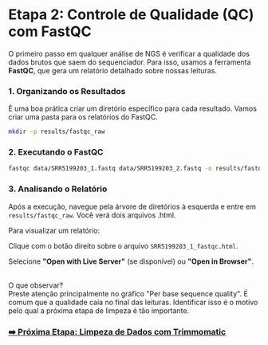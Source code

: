 # Etapa 2: Controle de Qualidade (QC) com FastQC

O primeiro passo em qualquer análise de NGS é verificar a qualidade dos dados brutos que saem do sequenciador. Para isso, usamos a ferramenta **FastQC**, que gera um relatório detalhado sobre nossas leituras.

### 1. Organizando os Resultados

É uma boa prática criar um diretório específico para cada resultado. Vamos criar uma pasta para os relatórios do FastQC.

```bash
mkdir -p results/fastqc_raw
```

### 2. Executando o FastQC

```bash
fastqc data/SRR5199203_1.fastq data/SRR5199203_2.fastq -o results/fastqc_raw
```

### 3. Analisando o Relatório

Após a execução, navegue pela árvore de diretórios à esquerda e entre em `results/fastqc_raw`. Você verá dois arquivos .html.

Para visualizar um relatório:

Clique com o botão direito sobre o arquivo `SRR5199203_1_fastqc.html`.

Selecione **"Open with Live Server"** (se disponível) ou **"Open in Browser"**.

<br>O que observar?</br> 
Preste atenção principalmente no gráfico "Per base sequence quality". 
É comum que a qualidade caia no final das leituras. Identificar isso é o motivo pelo qual a próxima etapa de limpeza é tão importante.

### [➡️ Próxima Etapa: Limpeza de Dados com Trimmomatic](./ETAPA_03_Limpeza_de_Dados_com_Trimmomatic.md)
